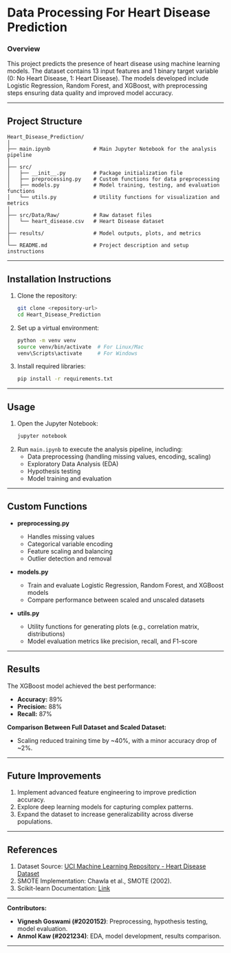 # **Data Processing For Heart Disease Prediction**


### **Overview**  
This project predicts the presence of heart disease using machine learning models. The dataset contains 13 input features and 1 binary target variable (0: No Heart Disease, 1: Heart Disease). The models developed include Logistic Regression, Random Forest, and XGBoost, with preprocessing steps ensuring data quality and improved model accuracy.

---

## **Project Structure**  

```
Heart_Disease_Prediction/
│
├── main.ipynb              # Main Jupyter Notebook for the analysis pipeline
│
├── src/                    
│   ├── __init__.py         # Package initialization file
│   ├── preprocessing.py    # Custom functions for data preprocessing
│   ├── models.py           # Model training, testing, and evaluation functions
│   └── utils.py            # Utility functions for visualization and metrics
│
├── src/Data/Raw/           # Raw dataset files
│   └── heart_disease.csv   # Heart Disease dataset
│
├── results/                # Model outputs, plots, and metrics
│
└── README.md               # Project description and setup instructions
```

---

## **Installation Instructions**  

1. Clone the repository:  
   ```bash
   git clone <repository-url>
   cd Heart_Disease_Prediction
   ```

2. Set up a virtual environment:  
   ```bash
   python -m venv venv
   source venv/bin/activate  # For Linux/Mac
   venv\Scripts\activate     # For Windows
   ```

3. Install required libraries:  
   ```bash
   pip install -r requirements.txt
   ```

---

## **Usage**  

1. Open the Jupyter Notebook:  
   ```bash
   jupyter notebook
   ```
2. Run `main.ipynb` to execute the analysis pipeline, including:  
   - Data preprocessing (handling missing values, encoding, scaling)  
   - Exploratory Data Analysis (EDA)  
   - Hypothesis testing  
   - Model training and evaluation  

---

## **Custom Functions**  

- **preprocessing.py**  
   - Handles missing values  
   - Categorical variable encoding  
   - Feature scaling and balancing  
   - Outlier detection and removal  

- **models.py**  
   - Train and evaluate Logistic Regression, Random Forest, and XGBoost models  
   - Compare performance between scaled and unscaled datasets  

- **utils.py**  
   - Utility functions for generating plots (e.g., correlation matrix, distributions)  
   - Model evaluation metrics like precision, recall, and F1-score  

---

## **Results**  

The XGBoost model achieved the best performance:  
- **Accuracy:** 89%  
- **Precision:** 88%  
- **Recall:** 87%  

**Comparison Between Full Dataset and Scaled Dataset:**  
- Scaling reduced training time by ~40%, with a minor accuracy drop of ~2%.  

---

## **Future Improvements**  

1. Implement advanced feature engineering to improve prediction accuracy.  
2. Explore deep learning models for capturing complex patterns.  
3. Expand the dataset to increase generalizability across diverse populations.  

---

## **References**  

1. Dataset Source: [UCI Machine Learning Repository - Heart Disease Dataset](https://archive.ics.uci.edu/ml/datasets/heart+Disease)  
2. SMOTE Implementation: Chawla et al., SMOTE (2002).  
3. Scikit-learn Documentation: [Link](https://scikit-learn.org)  

---

**Contributors:**  
- **Vignesh Goswami (#2020152)**: Preprocessing, hypothesis testing, model evaluation.  
- **Anmol Kaw (#2021234)**: EDA, model development, results comparison.  

---  
